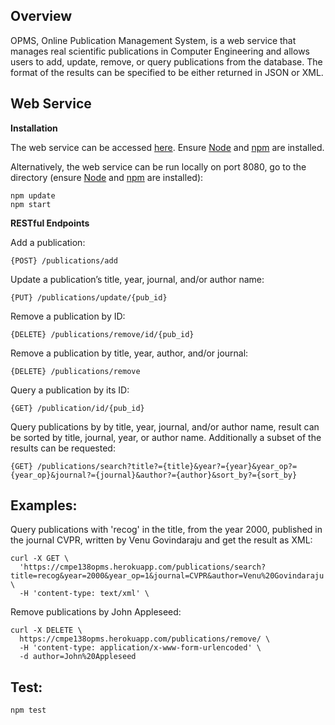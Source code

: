 **Overview**
---
OPMS, Online Publication Management System, is a web service that manages real scientific publications in Computer
Engineering and allows users to add, update, remove, or query publications from the database. The format of the results can be specified to be either returned in JSON or XML.

**Web Service**
---

**Installation**

The web service can be accessed [here](https://cmpe138opms.herokuapp.com/).
Ensure [Node](https://nodejs.org/en/download/) and [npm](https://www.npmjs.com/) are installed.

Alternatively, the web service can be run locally on port 8080, go to the directory (ensure [Node](https://nodejs.org/en/download/) and [npm](https://www.npmjs.com/) are installed):
~~~
npm update
npm start
~~~

**RESTful Endpoints**

Add a publication:
~~~
{POST} /publications/add
~~~

Update a publication’s title, year, journal, and/or author name:
~~~
{PUT} /publications/update/{pub_id}
~~~

Remove a publication by ID:
~~~
{DELETE} /publications/remove/id/{pub_id}
~~~

Remove a publication by title, year, author, and/or journal:
~~~
{DELETE} /publications/remove
~~~

Query a publication by its ID:
~~~
{GET} /publication/id/{pub_id}
~~~

Query publications by by title, year, journal, and/or author name, result can be sorted by title, journal, year, or author name. Additionally a subset of the results can be requested:
~~~
{GET} /publications/search?title?={title}&year?={year}&year_op?={year_op}&journal?={journal}&author?={author}&sort_by?={sort_by}
~~~

Examples:
--

Query publications with 'recog' in the title, from the year 2000, published in the journal CVPR, written by Venu Govindaraju and get the result as XML:
~~~
curl -X GET \
  'https://cmpe138opms.herokuapp.com/publications/search?title=recog&year=2000&year_op=1&journal=CVPR&author=Venu%20Govindaraju' \
  -H 'content-type: text/xml' \
  ~~~

Remove publications by John Appleseed:
~~~
curl -X DELETE \
  https://cmpe138opms.herokuapp.com/publications/remove/ \
  -H 'content-type: application/x-www-form-urlencoded' \
  -d author=John%20Appleseed
  ~~~

Test:
--
~~~
npm test
~~~
